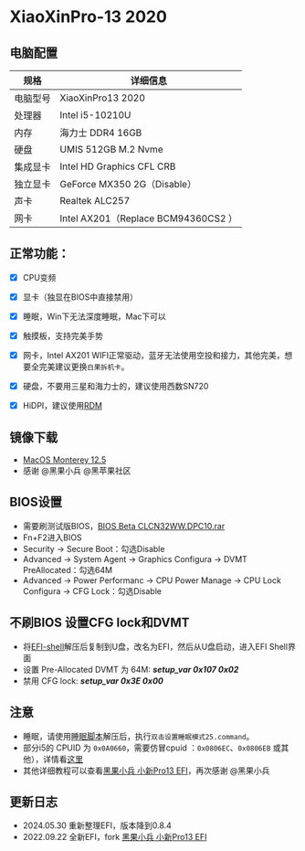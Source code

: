 # XiaoXinPro-13 2020
## 电脑配置

| 规格   | 详细信息                              |
|------|-----------------------------------|
| 电脑型号 | XiaoXinPro13 2020                 |
| 处理器  | Intel i5-10210U                   |
| 内存   | 海力士 DDR4 16GB                     |
| 硬盘   | UMIS 512GB M.2 Nvme               |
| 集成显卡 | Intel HD Graphics CFL CRB                      |
| 独立显卡 | GeForce MX350 2G（Disable）         |
| 声卡   | Realtek ALC257                    |
| 网卡   | Intel AX201（Replace BCM94360CS2 ） |


## 正常功能：
- [x] CPU变频
- [x] 显卡（独显在BIOS中直接禁用）
- [x] 睡眠，Win下无法深度睡眠，Mac下可以
- [x] 触摸板，支持完美手势
- [x] 网卡，Intel AX201 WIFI正常驱动，蓝牙无法使用空投和接力，其他完美，想要全完美建议更换`白果拆机卡`。
- [x] 硬盘，不要用三星和海力士的，建议使用西数SN720
- [x] HiDPI，建议使用[RDM](https://github.com/haoyaxuan/XiaoXinPro-13-hackintosh/raw/main/hackintool/RDM.zip)


## 镜像下载
-  [MacOS Monterey 12.5](https://osx.cx/macos-monterey-12-5-21f79.html)
- 感谢 @黑果小兵 @黑苹果社区


## BIOS设置
* 需要刷测试版BIOS，[BIOS Beta CLCN32WW.DPC10.rar](https://github.com/haoyaxuan/XiaoXinPro-13-hackintosh/raw/main/hackintool/BIOS%20Beta%20CLCN32WW.DPC10.rar)
* Fn+F2进入BIOS
* Security -> Secure Boot：勾选Disable
* Advanced -> System Agent -> Graphics Configura -> DVMT PreAllocated：勾选64M
* Advanced -> Power Performanc -> CPU Power Manage -> CPU Lock Configura -> CFG Lock：勾选Disable


## 不刷BIOS 设置CFG lock和DVMT
* 将[EFI-shell](https://github.com/haoyaxuan/XiaoXinPro-13-hackintosh/raw/main/hackintool/EFI-shell.zip)解压后复制到U盘，改名为EFI，然后从U盘启动，进入EFI Shell界面
* 设置 Pre-Allocated DVMT 为 64M:
  ***setup_var 0x107 0x02***
* 禁用 CFG lock:
  ***setup_var 0x3E 0x00***


## 注意
- 睡眠，请使用[睡眠脚本](https://github.com/haoyaxuan/XiaoXinPro-13-hackintosh/raw/main/hackintool/睡眠脚本.zip)解压后，执行`双击设置睡眠模式25.command`。
- 部分i5的 CPUID 为 `0x0A0660`，需要仿冒cpuid ：`0x0806EC`、`0x0806EB` 或其他），详情看[这里](https://github.com/daliansky/XiaoXinPro-13-hackintosh/wiki/%E6%9F%A5%E7%9C%8B%E6%9C%AC%E6%9C%BACPUID)
- 其他详细教程可以查看[黑果小兵 小新Pro13 EFI](https://github.com/daliansky/XiaoXinPro-13-hackintosh)，再次感谢 @黑果小兵


## 更新日志
- 2024.05.30 重新整理EFI，版本降到0.8.4
- 2022.09.22 全新EFI，fork [黑果小兵 小新Pro13 EFI](https://github.com/daliansky/XiaoXinPro-13-hackintosh)
